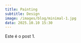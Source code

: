 ```yaml
---
title: Painting
subtitle: Design
image: /images/blog/minimal-1.jpg
data: 2025.10.10 15:30
---
```

Este é o post 1.